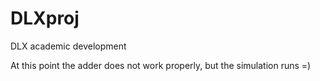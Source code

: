 # DLXproj
DLX academic development

At this point the adder does not work properly, but the simulation runs =)

